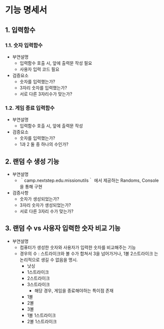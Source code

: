 # 기능 명세서

## 1. 입력함수
### 1.1. 숫자 입력함수
- 부연설명
  - 입력함수 호출 시, 앞에 출력문 작성 필요
  - 사용자 입력 코드 필요
- 검증요소
  - 숫자를 입력했는가?
  - 3자리 숫자를 입력했는가?
  - 서로 다른 3자리수가 맞는가?
### 1.2. 게임 종료 입력함수
- 부연설명
  - 입력함수 호출 시, 앞에 출력문 작성
- 검증요소
  - 숫자를 입력했는가?
  - 1과 2 둘 중 하나의 수인가?
## 2. 랜덤 수 생성 기능
- 부연설명
  - ｀camp.nextstep.edu.missionutils｀ 에서 제공하는 Randoms, Console 을 통해 구현
- 검증사항
  - 숫자가 생성되었는가?
  - 3자리 숫자가 생성되었는가?
  - 서로 다른 3자리 수가 맞는가?
## 3. 랜덤 수 vs 사용자 입력한 숫자 비교 기능
- 부연설명
  - 컴퓨터가 생성한 숫자와 사용자가 입력한 숫자를 비교해주는 기능
  - 경우의 수 : 스트라이크와 볼 수가 합쳐서 3을 넘어가거나, 1볼 2스트라이크 는 논리적으로 생길 수 없음을 명시.
    - 낫싱
    - 1스트라이크
    - 2스트라이크
    - 3스트라이크
      - 해당 경우, 게임을 종료해야하는 특이점 존재
    - 1볼
    - 2볼
    - 3볼
    - 1볼 1스트라이크
    - 2볼 1스트라이크